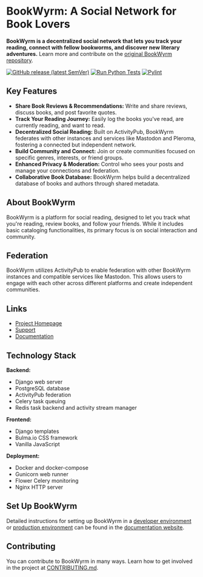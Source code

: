 # BookWyrm: A Social Network for Book Lovers

**BookWyrm is a decentralized social network that lets you track your reading, connect with fellow bookworms, and discover new literary adventures.** Learn more and contribute on the [original BookWyrm repository](https://github.com/bookwyrm-social/bookwyrm).

[![GitHub release (latest SemVer)](https://img.shields.io/github/release/bookwyrm-social/bookwyrm.svg?colorB=58839b)](https://github.com/bookwyrm-social/bookwyrm/releases)
[![Run Python Tests](https://github.com/bookwyrm-social/bookwyrm/actions/workflows/django-tests.yml/badge.svg)](https://github.com/bookwyrm-social/bookwyrm/actions/workflows/django-tests.yml)
[![Pylint](https://github.com/bookwyrm-social/bookwyrm/actions/workflows/pylint.yml/badge.svg)](https://github.com/bookwyrm-social/bookwyrm/actions/workflows/pylint.yml)

## Key Features

*   **Share Book Reviews & Recommendations:** Write and share reviews, discuss books, and post favorite quotes.
*   **Track Your Reading Journey:** Easily log the books you've read, are currently reading, and want to read.
*   **Decentralized Social Reading:** Built on ActivityPub, BookWyrm federates with other instances and services like Mastodon and Pleroma, fostering a connected but independent network.
*   **Build Community and Connect:** Join or create communities focused on specific genres, interests, or friend groups.
*   **Enhanced Privacy & Moderation:** Control who sees your posts and manage your connections and federation.
*   **Collaborative Book Database:** BookWyrm helps build a decentralized database of books and authors through shared metadata.

## About BookWyrm

BookWyrm is a platform for social reading, designed to let you track what you're reading, review books, and follow your friends. While it includes basic cataloging functionalities, its primary focus is on social interaction and community.

## Federation

BookWyrm utilizes ActivityPub to enable federation with other BookWyrm instances and compatible services like Mastodon. This allows users to engage with each other across different platforms and create independent communities.

## Links

*   [Project Homepage](https://joinbookwyrm.com/)
*   [Support](https://patreon.com/bookwyrm)
*   [Documentation](https://docs.joinbookwyrm.com/)

## Technology Stack

**Backend:**

*   Django web server
*   PostgreSQL database
*   ActivityPub federation
*   Celery task queuing
*   Redis task backend and activity stream manager

**Frontend:**

*   Django templates
*   Bulma.io CSS framework
*   Vanilla JavaScript

**Deployment:**

*   Docker and docker-compose
*   Gunicorn web runner
*   Flower Celery monitoring
*   Nginx HTTP server

## Set Up BookWyrm

Detailed instructions for setting up BookWyrm in a [developer environment](https://docs.joinbookwyrm.com/install-dev.html) or [production environment](https://docs.joinbookwyrm.com/install-prod.html) can be found in the [documentation website](https://docs.joinbookwyrm.com/).

## Contributing

You can contribute to BookWyrm in many ways. Learn how to get involved in the project at [CONTRIBUTING.md](https://github.com/bookwyrm-social/bookwyrm/blob/main/CONTRIBUTING.md).
